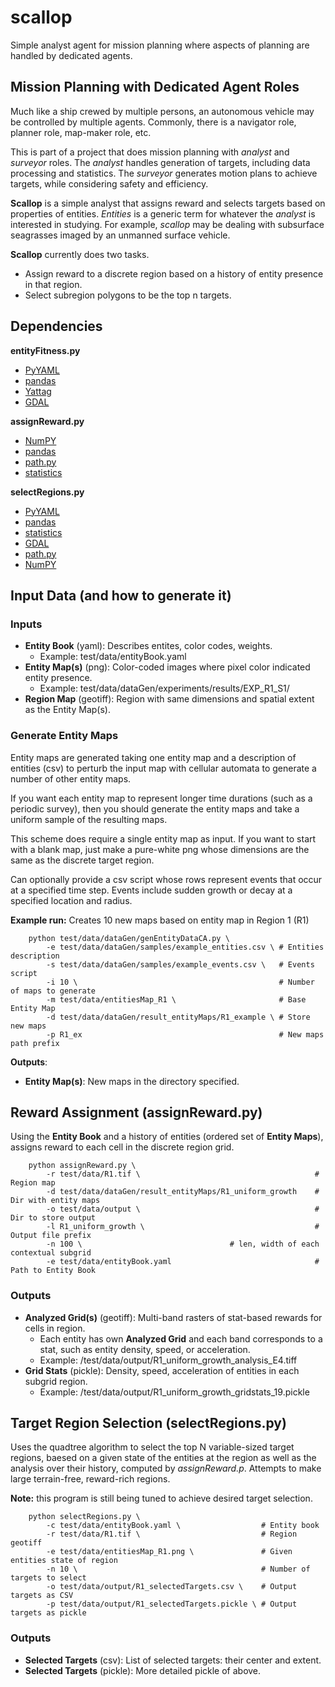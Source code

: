 # scallop
Simple analyst agent for mission planning where aspects of planning are handled by dedicated agents.

## Mission Planning with Dedicated Agent Roles

Much like a ship crewed by multiple persons, an autonomous vehicle may be controlled by multiple agents.
Commonly, there is a navigator role, planner role, map-maker role, etc. 

This is part of a project that does mission planning with _analyst_ and _surveyor_ roles.
The _analyst_ handles generation of targets, including data processing and statistics. 
The _surveyor_ generates motion plans to achieve targets, while considering safety and efficiency. 

**Scallop** is a simple analyst that assigns reward and selects targets based on properties of entities.
_Entities_ is a generic term for whatever the _analyst_ is interested in studying.
For example, _scallop_ may be dealing with subsurface seagrasses imaged by an unmanned surface vehicle.

**Scallop** currently does two tasks.
- Assign reward to a discrete region based on a history of entity presence in that region.
- Select subregion polygons to be the top n targets.

## Dependencies

**entityFitness.py**
- [PyYAML](pyyaml.org)
- [pandas](pandas.pydata.org)
- [Yattag](www.yattag.org)
- [GDAL](pypi.org/project/GDAL)

**assignReward.py**
- [NumPY](www.numpy.org)
- [pandas](pandas.pydata.org)
- [path.py](pypi.org/project/path.py)
- [statistics](docs.python.org/3/library/statistics.html)

**selectRegions.py**
- [PyYAML](pyyaml.org)
- [pandas](pandas.pydata.org)
- [statistics](docs.python.org/3/library/statistics.html)
- [GDAL](pypi.org/project/GDAL)
- [path.py](pypi.org/project/path.py)
- [NumPY](www.numpy.org)



## Input Data (and how to generate it)

### Inputs

- **Entity Book** (yaml): Describes entites, color codes, weights.  
    - Example: test/data/entityBook.yaml
- **Entity Map(s)** (png): Color-coded images where pixel color indicated entity presence. 
    - Example: test/data/dataGen/experiments/results/EXP_R1_S1/
- **Region Map** (geotiff): Region with same dimensions and spatial extent as the Entity Map(s).

### Generate Entity Maps

Entity maps are generated taking one entity map and a description of entities (csv) to perturb 
the input map with cellular automata to generate a number of other entity maps.

If you want each entity map to represent longer time durations (such as a periodic survey),
then you should generate the entity maps and take a uniform sample of the resulting maps.

This scheme does require a single entity map as input. If you want to start with a blank map,
just make a pure-white png whose dimensions are the same as the discrete target region.

Can optionally provide a csv script whose rows represent events that occur at a specified time step.
Events include sudden growth or decay at a specified location and radius. 

**Example run:** Creates 10 new maps based on entity map in Region 1 (R1)

        python test/data/dataGen/genEntityDataCA.py \
            -e test/data/dataGen/samples/example_entities.csv \ # Entities description 
            -s test/data/dataGen/samples/example_events.csv \   # Events script
            -i 10 \                                             # Number of maps to generate
            -m test/data/entitiesMap_R1 \                       # Base Entity Map
            -d test/data/dataGen/result_entityMaps/R1_example \ # Store new maps
            -p R1_ex                                            # New maps path prefix

**Outputs**:
- **Entity Map(s)**: New maps in the directory specified.

## Reward Assignment (assignReward.py)
Using the **Entity Book** and a history of entities (ordered set of **Entity Maps**), 
assigns reward to each cell in the discrete region grid. 

        python assignReward.py \
            -r test/data/R1.tif \                                       # Region map
            -d test/data/dataGen/result_entityMaps/R1_uniform_growth    # Dir with entity maps
            -o test/data/output \                                       # Dir to store output
            -l R1_uniform_growth \                                      # Output file prefix
            -n 100 \                                 # len, width of each contextual subgrid
            -e test/data/entityBook.yaml                                # Path to Entity Book

### Outputs
- **Analyzed Grid(s)** (geotiff): Multi-band rasters of stat-based rewards for cells in region.
    - Each entity has own **Analyzed Grid** and each band corresponds to a stat, such as entity density, speed, or acceleration.
    - Example: /test/data/output/R1_uniform_growth_analysis_E4.tiff
- **Grid Stats** (pickle): Density, speed, acceleration of entities in each subgrid region.
    - Example: /test/data/output/R1_uniform_growth_gridstats_19.pickle 

## Target Region Selection (selectRegions.py)
Uses the quadtree algorithm to select the top N variable-sized target regions,
baesed on a given state of the entities at the region as well as the analysis over their history,
computed by _assignReward.p_. Attempts to make large terrain-free, reward-rich regions.

**Note:** this program is still being tuned to achieve desired target selection.

        python selectRegions.py \
            -c test/data/entityBook.yaml \                  # Entity book
            -r test/data/R1.tif \                           # Region geotiff
            -e test/data/entitiesMap_R1.png \               # Given entities state of region
            -n 10 \                                         # Number of targets to select
            -o test/data/output/R1_selectedTargets.csv \    # Output targets as CSV
            -p test/data/output/R1_selectedTargets.pickle \ # Output targets as pickle

### Outputs
- **Selected Targets** (csv): List of selected targets: their center and extent. 
- **Selected Targets** (pickle): More detailed pickle of above.




